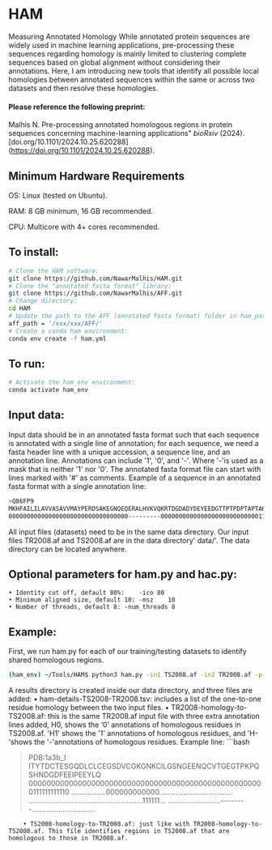 # HAM
Measuring Annotated Homology
While annotated protein sequences are widely used in machine learning applications, pre-processing these sequences regarding homology is mainly limited to clustering complete sequences based on global alignment without considering their annotations. Here, I am introducing new tools that identify all possible local homologies between annotated sequences within the same or across two datasets and then resolve these homologies.

#### Please reference the following preprint:

Malhis N. Pre-processing annotated homologous regions in protein sequences concerning machine-learning applications" *bioRxiv* (2024). [doi.org/10.1101/2024.10.25.620288] (https://doi.org/10.1101/2024.10.25.620288).  

## Minimum Hardware Requirements

OS: Linux (tested on Ubuntu).

RAM: 8 GB minimum, 16 GB recommended.

CPU: Multicore with 4+ cores recommended.

## To install:

```bash
# Clone the HAM software:	
git clone https://github.com/NawarMalhis/HAM.git
# Clone the "annotated fasta format" library:	
git clone https://github.com/NawarMalhis/AFF.git
# Change directory:	
cd HAM
# Update the path to the AFF (annotated fasta format) folder in ham_param.py
aff_path = '/xxx/xxx/AFF/'
# Create a conda ham environment:
conda env create -f ham.yml
```

## To run:

```bash
# Activate the ham_env environment:
conda activate ham_env
```

## Input data:
Input data should be in an annotated fasta format such that each sequence is annotated with a single line of annotation; for each sequence, we need a fasta header line with a unique accession, a sequence line, and an annotation line. Annotations can include '1', '0', and '-'. Where '-'is used as a mask that is neither '1' nor '0'. The annotated fasta format file can start with lines marked with '#' as comments. Example of a sequence in an annotated fasta format with a single annotation line:
```bash
>Q86FP9
MKHFAILILAVVASAVVMAYPERDSAKEGNQEQERALHVKVQKRTDGDADYDEYEEDGTTPTPDPTAPTAKPRLRGNKP
000000000000000000000000000000000---------0000000000000000000000000001111100000
```
All input files (datasets) need to be in the same data directory. Our input files TR2008.af and TS2008.af are in the data directory' data/'. 
The data directory can be located anywhere.

## Optional parameters for ham.py and hac.py:

    • Identity cut off, default 80%:	-ico 80	
    • Minimum aligned size, default 10:	-msz	10
    • Number of threads, default 8:	-num_threads 8

## Example:
First, we run ham.py for each of our training/testing datasets to identify shared homologous regions.
```bash
(ham_env) ~/Tools/HAM$ python3 ham.py -in1 TS2008.af -in2 TR2008.af -p ~/data/
```
A results directory is created inside our data directory, and three files are added:
    • ham-details-TS2008-TR2008.tsv: includes a list of the one-to-one residue homology between the two input files.
    • TR2008-homology-to-TS2008.af: this is the same TR2008.af input file with three extra annotation lines added, H0, shows the ‘0’ annotations of homologous residues in TS2008.af. 'H1' shows the '1' annotations of homologous residues, and 'H-'shows the '-'annotations of homologous residues. Example line:
    ```bash
>PDB:1a3b_I
ITYTDCTESGQDLCLCEGSDVCGKGNKCILGSNGEENQCVTGEGTPKPQSHNDGDFEEIPEEYLQ
00000000000000000000000000000000000000000000000000000111111111110
.................000000000000....................................
........................................................111111...
..........................--------...............................
```
    • TS2008-homology-to-TR2008.af: just like with TR2008-homology-to-TS2008.af. This file identifies regions in TS2008.af that are homologous to those in TR2008.af.






